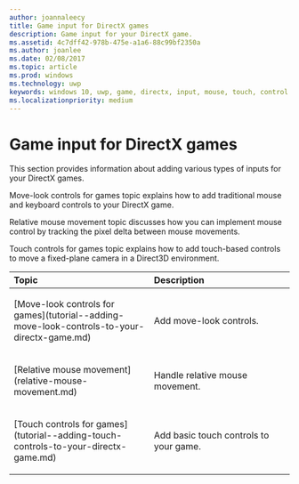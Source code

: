 ```yaml
---
author: joannaleecy
title: Game input for DirectX games
description: Game input for your DirectX game.
ms.assetid: 4c7dff42-978b-475e-a1a6-88c99bf2350a
ms.author: joanlee
ms.date: 02/08/2017
ms.topic: article
ms.prod: windows
ms.technology: uwp
keywords: windows 10, uwp, game, directx, input, mouse, touch, control
ms.localizationpriority: medium
---
```


# Game input for DirectX games

This section provides information about adding various types of inputs for your DirectX games.

Move-look controls for games topic explains how to add traditional mouse and keyboard controls to your DirectX game.

Relative mouse movement topic discusses how you can implement mouse control by tracking the pixel delta between mouse movements.

Touch controls for games topic explains how to add touch-based controls to move a fixed-plane camera in a Direct3D environment.

<table>
<colgroup>
<col width="50%" />
<col width="50%" />
</colgroup>
<thead>
<tr class="header">
<th align="left">Topic</th>
<th align="left">Description</th>
</tr>
</thead>
<tbody>
<tr class="odd">
<td align="left"><p>[Move-look controls for games](tutorial--adding-move-look-controls-to-your-directx-game.md)</p></td>
<td align="left"><p>Add move-look controls.</p></td>
</tr>
<tr class="even">
<td align="left"><p>[Relative mouse movement](relative-mouse-movement.md)</p></td>
<td align="left"><p>Handle relative mouse movement.</p></td>
</tr>
<tr class="odd">
<td align="left"><p>[Touch controls for games](tutorial--adding-touch-controls-to-your-directx-game.md)</p></td>
<td align="left"><p>Add basic touch controls to your game.</p></td>
</tr>
</tbody>
</table>